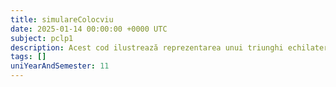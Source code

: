 ```yaml
---
title: simulareColocviu
date: 2025-01-14 00:00:00 +0000 UTC
subject: pclp1
description: Acest cod ilustrează reprezentarea unui triunghi echilateral printr-o structură, aplicând formule geometrice pentru calculul perimetrului și ariei acestuia.
tags: []
uniYearAndSemester: 11
---
```


